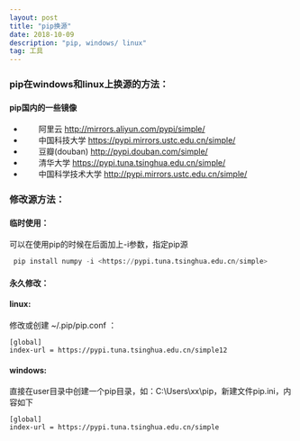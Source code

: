 ```yaml
---
layout: post
title: "pip换源"
date: 2018-10-09
description: "pip, windows/ linux"
tag: 工具
---
```


### pip在windows和linux上换源的方法：

#### **pip国内的一些镜像**

-   阿里云 <http://mirrors.aliyun.com/pypi/simple/> 
-    中国科技大学 <https://pypi.mirrors.ustc.edu.cn/simple/> 
-    豆瓣(douban) <http://pypi.douban.com/simple/> 
-    清华大学 <https://pypi.tuna.tsinghua.edu.cn/simple/> 
-    中国科学技术大学 <http://pypi.mirrors.ustc.edu.cn/simple/>

### **修改源方法：**

#### **临时使用：** 

 可以在使用pip的时候在后面加上-i参数，指定pip源 

```python
 pip install numpy -i <https://pypi.tuna.tsinghua.edu.cn/simple>
```



#### **永久修改：** 

####  **linux:** 

 修改或创建 ~/.pip/pip.conf  ：

```shell
[global]
index-url = https://pypi.tuna.tsinghua.edu.cn/simple12
```

#### **windows:** 

 直接在user目录中创建一个pip目录，如：C:\Users\xx\pip，新建文件pip.ini，内容如下

```shell
[global]
index-url = https://pypi.tuna.tsinghua.edu.cn/simple
```

